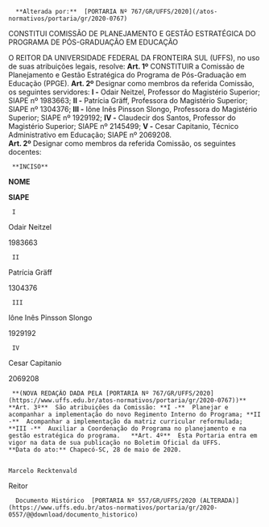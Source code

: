       **Alterada por:**  [PORTARIA Nº 767/GR/UFFS/2020](/atos-normativos/portaria/gr/2020-0767) 

   CONSTITUI COMISSÃO DE PLANEJAMENTO E GESTÃO ESTRATÉGICA DO PROGRAMA DE PÓS-GRADUAÇÃO EM EDUCAÇÃO  

 O REITOR DA UNIVERSIDADE FEDERAL DA FRONTEIRA SUL (UFFS), no uso de suas atribuições legais, resolve:   **Art. 1º**  CONSTITUIR a Comissão de Planejamento e Gestão Estratégica do Programa de Pós-Graduação em Educação (PPGE).   **Art. 2º**  Designar como membros da referida Comissão, os seguintes servidores: **I -**  Odair Neitzel, Professor do Magistério Superior; SIAPE nº 1983663; **II -**  Patrícia Gräff, Professora do Magistério Superior; SIAPE nº 1304376; **III -**  Iône Inês Pinsson Slongo, Professora do Magistério Superior; SIAPE nº 1929192; **IV -**  Claudecir dos Santos, Professor do Magistério Superior; SIAPE nº 2145499; **V -**  Cesar Capitanio, Técnico Administrativo em Educação; SIAPE nº 2069208.  
 **Art. 2º** Designar como membros da referida Comissão, os seguintes docentes:

     **INCISO**

   **NOME**

   **SIAPE**

     I

   Odair Neitzel

   1983663

     II

   Patrícia Gräff

   1304376

     III

   Iône Inês Pinsson Slongo

   1929192

     IV

   Cesar Capitanio

   2069208

     **(NOVA REDAÇÃO DADA PELA [PORTARIA Nº 767/GR/UFFS/2020](https://www.uffs.edu.br/atos-normativos/portaria/gr/2020-0767))**   **Art. 3º**  São atribuições da Comissão: **I -**  Planejar e acompanhar a implementação do novo Regimento Interno do Programa; **II -**  Acompanhar a implementação da matriz curricular reformulada; **III -**  Auxiliar a Coordenação do Programa no planejamento e na gestão estratégica do programa.   **Art. 4º**  Esta Portaria entra em vigor na data de sua publicação no Boletim Oficial da UFFS.        **Data do ato:** Chapecó-SC, 28 de maio de 2020.   
 

    Marcelo Recktenvald   
 Reitor 

      Documento Histórico  [PORTARIA Nº 557/GR/UFFS/2020 (ALTERADA)](https://www.uffs.edu.br/atos-normativos/portaria/gr/2020-0557/@@download/documento_historico)     
      